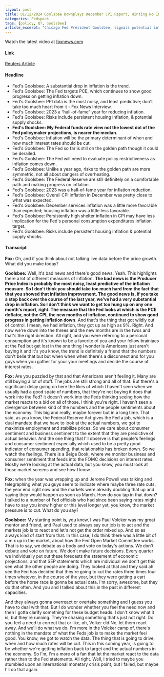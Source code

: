 ```yaml
---
layout: post
title: 01/12/2024 Goolsbee Downplays December CPI Report, Hinting No Immediate Intention to Halt Runoff
categories: Fedspeak
tags: [policy, QT, Goolsbee]
article_excerpt: "Chicago Fed President Goolsbee, signals potential interest rate cuts in 2024, depending on the continued decline in inflation. He downplayed today's CPI report, citing 'I don't think we want to get too hung up on any one month's report' and pointed to Fed's target PCE, which 'continued to show good progress'. He reiterated his stance, noting, 'I wasn't the lowest (on the dot plot), I was closer to the median,' indicating a moderate position on future rate adjustments. Regarding the Federal Reserve's balance sheet, Goolsbee supports the ongoing strategy of gradual reduction, hinting no immediate intention to halt the runoff."
---
```

<script type="text/javascript" src="https://video.foxnews.com/v/embed.js?id=6344779909112&w=466&h=263"></script><noscript>Watch the latest video at <a href="https://www.foxnews.com">foxnews.com</a></noscript>

#### Link
[Reuters Article](https://www.reuters.com/markets/us/goolsbee-sees-progress-inflation-says-his-rate-cut-forecast-near-fed-median-2024-01-11/)

#### Headline
- Fed's Goolsbee: A substantial drop in inflation is the trend.
- Fed's Goolsbee: The Fed targets PCE, which continues to show good progress on getting inflation down.
- Fed's Goolsbee: PPI data is the most noisy, and least predictive; don't take too much heart from it - Fox News Interview.
- Fed's Goolsbee: 2023 a “hall-of-fame” year for reducing inflation.
- Fed's Goolsbee: Risks include persistent housing inflation, & potential supply shocks.
- **Fed's Goolsbee: My Federal funds rate view not the lowest dot of the Fed policymaker projections, is nearer the median.**
- Fed's Goolsbee: Inflation will be the primary determinant of when and how much interest rates should be cut.
- Fed's Goolsbee: The Fed so far is still on the golden path though it could be derailed.
- Fed's Goolsbee: The Fed will need to evaluate policy restrictiveness as inflation comes down.
- Fed's Goolsbee: Unlike a year ago, risks to the golden path are more symmetric, not all about dangers of overheating.
- Fed's Goolsbee: The Federal Reserve are still definitely on a comfortable path and making progress on inflation.
- Fed's Goolsbee: 2023 was a hall-of-fame year for inflation reduction.
- Fed's Goolsbee: Overall CPI inflation in December was pretty close to what was expected.
- Fed's Goolsbee: December services inflation was a little more favorable than expected; housing inflation was a little less favorable.
- Fed's Goolsbee: Persistently high shelter inflation in CPI may have less implication for the Fed's personal consumption expenditures inflation target.
- Fed's Goolsbee: Risks include persistent housing inflation & potential supply shocks.

#### Transcript
**Fox:** Oh, and if you think about not talking live data before the price growth. What did you make today? 

**Goolsbee:** Well, it's bad news and there's good news. Yeah. This highlights there a lot of different measures of inflation. **The bad news is the Producer Price Index is probably the most noisy, least predictive of the inflation measure. So I don't think you should take too much hard from the fact that that you showed that inflation improvement. The good news is, if you take a step back over the course of the last year, we've had a very substantial drop in inflation. So I don't think we want to get too hung up on any one month's report, right. The measure that the Fed looks at which is the PCE deflator, not the CPI, the new months of inflation, continued to show good progress in getting inflation down.** And that's the thing that got wildly out of control. I mean, we had inflation, they got up as high as 9%. Right. And now we're down into the threes and the new months are in the twos and that's the right direction. All right, and you were referring to a personal consumption and it's known to be a favorite of you and your fellow brainiacs at the Fed but get lost in the one thing I wonder is Americans just aren't buying it and it's you know, the trend is definitely a friend that the numbers don't belie that but but when when when there's a disconnect and for you guys when you gather for your your meetings and decide the course of interest rates.

**Fox:** Are you puzzled by that and that Americans aren't feeling it. Many are still buying a lot of stuff. The jobs are still strong and all of that. But there's a significant delay going on here the likes of which I haven't seen when we usually had a good spate of numbers, that they're not buying it does that work into the Fed? 
It doesn't work into the Feds thinking seeing how the market reacts to a bid on all of those. I think you're right. I haven't seen a divergence between kind of the numbers and the people sentiments about the economy. This big and really, maybe forever but in a long time. That said, as you know, the Federal Reserve Act gives the Fed a job, which is a dual mandate that we have to look at the actual numbers, we got to maximize employment and stabilize prices. So we care about consumer sentiment and business sentiment to the extent that they are predictive of actual behavior. And the one thing that I'll observe is that people's feelings and consumer sentiment especially which used to be a pretty good indicator of consumer spending, that relationship has broken down. So we watch the feelings. There is a Beige Book, where we monitor business and consumer sentiment that feeds into the FOMC decisions on interest rates. Mostly we're looking at the actual data, but you know, you must look at those market screens and see how I know 

**Fox:** when the year was wrapping up and Jerome Powell was talking and telegraphing what you guys seem to indicate where maybe three rate cuts, the year end right now and the markets were already doubling that up and saying they would happen as soon as March. How do you tap in that down? I talked to a number of Fed officials who had since been saying rates might have to say you know higher or this level longer yet, you know, the market pressure is to cut. What do you say?

**Goolsbee:** My starting point is, you know, I was Paul Volcker was my great mentor and friend, and Paul used to always say our job is to act and the markets job is to react and let's not get the order mixed up. And so as always kind of start from that. In this case, I do think there was a little bit of a mix up in the market, about how the Fed Open Market Committee works. That is to say, we debate as a body and vote on today's actions. We don't debate and vote on future. We don't make future decisions. Every quarter we individually put out these forecasts the statement of economic projections, and that SEP statements which are individual we don't get this see what the other people are doing. They looked at that and they said ah see the Fed has decided that they're going to cut the rates three times four times whatever, in the course of the year, but they were getting a cart before the horse race is gonna be actual data. I'm sorry, awesome, but they do that often. And you and I talked about this in the past in different capacities.

And they always gonna overreact or overtake something and I guess you have to deal with that. But I do wonder whether you feel the need now and then I gotta clarify something for these budget heads. I don't know what it is, but they're running. They're chasing something that's just not right. Do you feel a need to correct that or like, oh, Volker did No, let them react away. And we'll do what we do. I'm more in the Volcker camp of, there's nothing in the mandate of what the Feds job is to make the market feel good. You know, we got to watch the data. The thing that is going to drive, when and how much rates will be cut. This in this coming year, is going to be whether we're getting inflation back to target and the actual numbers in the economy. So I'm, I'm a more of a fan that let the market react to the data rather than to the Fed statements. All right. Well, I tried to maybe you stumbled upon an international monetary crisis point, but I failed, but maybe I'll do that again.



